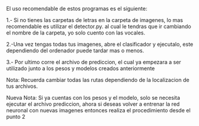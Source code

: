 El uso recomendable de estos programas es el siguiente:

1.- Si no tienes las carpetas de letras en la carpeta de imagenes, lo mas recomendable es utilizar el detector.py.
al cual le tendras que ir cambiando el nombre de la carpeta, yo solo cuento con las vocales.

2.-Una vez tengas todas tus imagenes, abre el clasificador y ejecutalo, este dependiendo del ordenador puede tardar mas o menos.

3.- Por ultimo corre el archivo de prediccion, el cual ya empezara a ser utilizado junto a los pesos y modelos creados anteriormente

Nota: Recuerda cambiar todas las rutas dependiendo de la localizacion de tus archivos.

Nueva Nota:  Si ya cuentas con los pesos y el modelo, solo se necesita ejecutar el archivo prediccion, ahora si deseas volver a entrenar la red neuronal con nuevas imagenes entonces realiza el procedimiento desde el punto 2 

